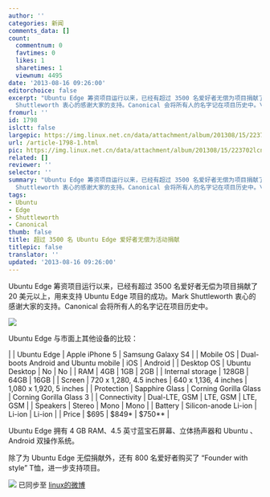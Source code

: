 ```yaml
---
author: ''
categories: 新闻
comments_data: []
count:
  commentnum: 0
  favtimes: 0
  likes: 1
  sharetimes: 1
  viewnum: 4495
date: '2013-08-16 09:26:00'
editorchoice: false
excerpt: "Ubuntu Edge 筹资项目运行以来，已经有超过 3500 名爱好者无偿为项目捐献了 20 美元以上，用来支持 Ubuntu Edge 项目的成功。Mark
  Shuttleworth 衷心的感谢大家的支持。Canonical 会将所有人的名字记在项目历史中。\r\n ..."
fromurl: ''
id: 1798
islctt: false
largepic: https://img.linux.net.cn/data/attachment/album/201308/15/223702lcn40rklc8kiyypk.jpg
url: /article-1798-1.html
pic: https://img.linux.net.cn/data/attachment/album/201308/15/223702lcn40rklc8kiyypk.jpg.thumb.jpg
related: []
reviewer: ''
selector: ''
summary: "Ubuntu Edge 筹资项目运行以来，已经有超过 3500 名爱好者无偿为项目捐献了 20 美元以上，用来支持 Ubuntu Edge 项目的成功。Mark
  Shuttleworth 衷心的感谢大家的支持。Canonical 会将所有人的名字记在项目历史中。\r\n ..."
tags:
- Ubuntu
- Edge
- Shuttleworth
- Canonical
thumb: false
title: 超过 3500 名 Ubuntu Edge 爱好者无偿为活动捐献
titlepic: false
translator: ''
updated: '2013-08-16 09:26:00'
---
```


Ubuntu Edge 筹资项目运行以来，已经有超过 3500 名爱好者无偿为项目捐献了 20 美元以上，用来支持 Ubuntu Edge 项目的成功。Mark Shuttleworth 衷心的感谢大家的支持。Canonical 会将所有人的名字记在项目历史中。


![](https://img.linux.net.cn/data/attachment/album/201308/15/223702lcn40rklc8kiyypk.jpg)


Ubuntu Edge 与市面上其他设备的比较：




|  | Ubuntu Edge | Apple iPhone 5 | Samsung Galaxy S4 |
| Mobile OS | Dual-boots Android and Ubuntu mobile | iOS | Android |
| Desktop OS | Ubuntu Desktop | No | No |
| RAM | 4GB | 1GB | 2GB |
| Internal storage | 128GB | 64GB | 16GB |
| Screen | 720 x 1,280, 4.5 inches | 640 x 1,136, 4 inches | 1,080 x 1,920, 5 inches |
| Protection | Sapphire Glass | Corning Gorilla Glass | Corning Gorilla Glass 3 |
| Connectivity | Dual-LTE, GSM | LTE, GSM | LTE, GSM |
| Speakers | Stereo | Mono | Mono |
| Battery | Silicon-anode Li-ion | Li-ion | Li-ion |
| Price | $695 | $849\* | $750\*\* |


Ubuntu Edge 拥有 4 GB RAM、4.5 英寸蓝宝石屏幕、立体扬声器和 Ubuntu 、Android 双操作系统。


除了为 Ubuntu Edge 无偿捐献外，还有 800 名爱好者购买了 “Founder with style” T恤，进一步支持项目。


![](https://img.linux.net.cn/xwb/images/bgimg/icon_logo.png) 已同步至 [linux的微博](http://weibo.com/1772191555/A4YmnETXy)